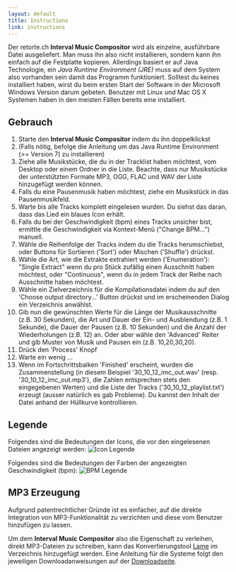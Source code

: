```yaml
---
layout: default
title: Instructions
link: instructions
---
```


Der retorte.ch **Interval Music Compositor** wird als einzelne, ausführbare Datei ausgeliefert. Man muss ihn also nicht installieren, sondern kann ihn einfach auf die Festplatte kopieren. Allerdings basiert er auf Java Technologie, ein _Java Runtime Environment (JRE)_ muss auf dem System also vorhanden sein damit das Programm funktioniert.
Solltest du keines installiert haben, wirst du beim ersten Start der Software in der Microsoft Windows Version darum gebeten. Benutzer mit Linux und Mac OS X Systemen haben in den meisten Fällen bereits eine installiert.

## Gebrauch

1. Starte den **Interval Music Compositor** indem du ihn doppelklickst
1. (Falls nötig, befolge die Anleitung um das Java Runtime Environment (>= Version 7) zu installieren)
1. Ziehe alle Musikstücke, die du in der Tracklist haben möchtest, vom Desktop oder einem Ordner in die Liste. Beachte, dass nur Musikstücke der unterstützten Formate MP3, OGG, FLAC und WAV der Liste hinzugefügt werden können.
1. Falls du eine Pausenmusik haben möchtest, ziehe ein Musikstück in das Pausenmusikfeld.
1. Warte bis alle Tracks komplett eingelesen wurden. Du siehst das daran, dass das Lied ein blaues Icon erhält.
1. Falls du bei der Geschwindigkeit (bpm) eines Tracks unsicher bist, ermittle die Geschwindigkeit via Kontext-Menü ("Change BPM...") manuell.
1. Wähle die Reihenfolge der Tracks indem du die Tracks herumschiebst, oder Buttons für Sortieren ('Sort') oder Mischen ('Shuffle') drückst.
1. Wähle die Art, wie die Extrakte extrahiert werden ('Enumeration'): "Single Extract" wenn du pro Stück zufällig einen Ausschnitt haben möchtest, oder "Continuous", wenn du in jedem Track der Reihe nach Ausschnitte haben möchtest.
1. Wähle ein Zielverzeichnis für die Kompilationsdatei indem du auf den 'Choose output directory...' Button drückst und im erscheinenden Dialog ein Verzeichnis anwählst.
1. Gib nun die gewünschten Werte für die Länge der Musikausschnitte (z.B. 30 Sekunden), die Art und Dauer der Ein- und Ausblendung (z.B. 1 Sekunde), die Dauer der Pausen (z.B. 10 Sekunden) und die Anzahl der Wiederholungen (z.B. 12) an. Oder aber wähle den 'Advanced' Reiter und gib Muster von Musik und Pausen ein (z.B. 10,20,30,20).
1. Drück den 'Process' Knopf
1. Warte ein wenig ...
1. Wenn im Fortschrittsbalken 'Finished' erscheint, wurden die Zusammenstellung (in diesem Beispiel '30_10_12_imc_out.wav' (resp. '30_10_12_imc_out.mp3'), die Zahlen entsprechen stets den eingegebenen Werten) und die Liste der Tracks ('30_10_12_playlist.txt') erzeugt (ausser natürlich es gab Probleme). Du kannst den Inhalt der Datei anhand der Hüllkurve kontrollieren.

## Legende

Folgendes sind die Bedeutungen der Icons, die vor den eingelesenen Dateien angezeigt werden:
![Icon Legende](/interval-music-compositor/img/imc_icon_legend.png)

Folgendes sind die Bedeutungen der Farben der angezeigten Geschwindigkeit (bpm):
![BPM Legende](/interval-music-compositor/img/imc_bpm_legend.png)

## MP3 Erzeugung

Aufgrund patentrechtlicher Gründe ist es einfacher, auf die direkte Integration von MP3-Funktionalität zu verzichten und diese vom Benutzer hinzufügen zu lassen.

Um dem **Interval Music Compositor** also die Eigenschaft zu verleihen, direkt MP3-Dateien zu schreiben, kann das Konvertierungstool [Lame](http://lame.sourceforge.net/) im Verzeichnis hinzugefügt werden. Eine Anleitung für die Systeme folgt den jeweiligen Downloadanweisungen auf der [Downloadseite](download).
